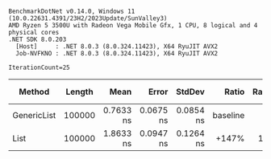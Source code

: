```

BenchmarkDotNet v0.14.0, Windows 11 (10.0.22631.4391/23H2/2023Update/SunValley3)
AMD Ryzen 5 3500U with Radeon Vega Mobile Gfx, 1 CPU, 8 logical and 4 physical cores
.NET SDK 8.0.203
  [Host]     : .NET 8.0.3 (8.0.324.11423), X64 RyuJIT AVX2
  Job-NVFKNO : .NET 8.0.3 (8.0.324.11423), X64 RyuJIT AVX2

IterationCount=25  

```
| Method      | Length | Mean      | Error     | StdDev    | Ratio    | RatioSD | Allocated | Alloc Ratio |
|------------ |------- |----------:|----------:|----------:|---------:|--------:|----------:|------------:|
| GenericList | 100000 | 0.7633 ns | 0.0675 ns | 0.0854 ns | baseline |         |         - |          NA |
| List        | 100000 | 1.8633 ns | 0.0947 ns | 0.1264 ns |    +147% |   13.5% |         - |          NA |
